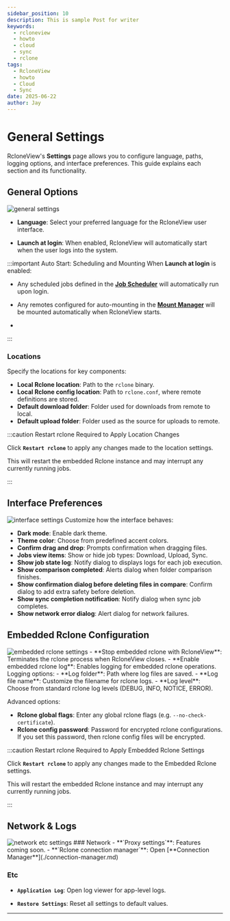 ```yaml
---
sidebar_position: 10
description: This is sample Post for writer
keywords:
  - rcloneview
  - howto
  - cloud
  - sync
  - rclone
tags:
  - RcloneView
  - howto
  - Cloud
  - Sync
date: 2025-06-22
author: Jay
---
```

# General Settings

RcloneView's **Settings** page allows you to configure language, paths, logging options, and interface preferences. This guide explains each section and its functionality.

## General Options

<img src="/support/images/en/howto/rcloneview-basic/general-settings.png" alt="general settings" class="img-medium img-center" />

- **Language**: Select your preferred language for the RcloneView user interface.  

- **Launch at login**: When enabled, RcloneView will automatically start when the user logs into the system.

:::important Auto Start: Scheduling and Mounting
When **Launch at login** is enabled:  

- Any scheduled jobs defined in the [**Job Scheduler**](../rcloneview-advanced/job-scheduling-and-execution.md) will automatically run upon login.

- Any remotes configured for auto-mounting in the [**Mount Manager**](./mount-cloud-storage-as-a-local-drive.md#method-1-mount-from-remote-explorer) will be mounted automatically when RcloneView starts.
- 
:::

### Locations
Specify the locations for key components:

- **Local Rclone location**: Path to the `rclone` binary.
- **Local Rclone config location**: Path to `rclone.conf`, where remote definitions are stored.
- **Default download folder**: Folder used for downloads from remote to local.
- **Default upload folder**: Folder used as the source for uploads to remote.

:::caution Restart rclone Required to Apply Location Changes

Click **`Restart rclone`** to apply any changes made to the location settings.  

This will restart the embedded Rclone instance and may interrupt any currently running jobs.

:::

## Interface Preferences

<img src="/support/images/en/howto/rcloneview-basic/interface-settings.png" alt="interface settings" class="img-medium img-center" />
Customize how the interface behaves:

- **Dark mode**: Enable dark theme.
- **Theme color**: Choose from predefined accent colors.
- **Confirm drag and drop**: Prompts confirmation when dragging files.
- **Jobs view items**: Show or hide job types: Download, Upload, Sync.
- **Show job state log**: Notify dialog to displays logs for each job execution.
- **Show comparison completed**: Alerts dialog when folder comparison finishes.
- **Show confirmation dialog before deleting files in compare**: Confirm dialog to add extra safety before deletion.
- **Show sync completion notification**: Notify dialog when sync job completes.
- **Show network error dialog**: Alert dialog for network failures.

## Embedded Rclone Configuration

<img src="/support/images/en/howto/rcloneview-basic/embedded-rclone-settings.png" alt="embedded rclone settings" class="img-medium img-center" />
- **Stop embedded rclone with RcloneView**: Terminates the rclone process when RcloneView closes.
- **Enable embedded rclone log**: Enables logging for embedded rclone operations.
	Logging options:  
	- **Log folder**: Path where log files are saved.  
	- **Log file name**: Customize the filename for rclone logs.  
	- **Log level**: Choose from standard rclone log levels (DEBUG, INFO, NOTICE, ERROR).  

Advanced options:  
- **Rclone global flags**: Enter any global rclone flags (e.g. `--no-check-certificate`).  
- **Rclone config password**: Password for encrypted rclone configurations. If you set this password, then rclone config files will be encrypted.  

:::caution Restart rclone Required to Apply Embedded Rclone Settings

Click **`Restart rclone`** to apply any changes made to the Embedded Rclone settings.  

This will restart the embedded Rclone instance and may interrupt any currently running jobs.

:::

## Network & Logs

<img src="/support/images/en/howto/rcloneview-basic/network-etc-settings.png" alt="network etc settings" class="img-medium img-center" />
### Network
- **`Proxy settings`**: Features coming soon.
- **`Rclone connection manager`**: Open [**Connection Manager**](./connection-manager.md)

### Etc
- **`Application Log`**: Open log viewer for app-level logs.

- **`Restore Settings`**: Reset all settings to default values.

---
